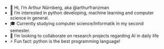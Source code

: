 - 👋 Hi, I’m Arthur Nürnberg, aka @arthurfranzman
- 👀 I’m interested in python developing, machine learning and computer science in general. 
- 🎓 Currently studying computer science/Informatik in my second semester. 
- 🧠 I’m looking to collaborate on research projects regarding AI in daily life
- ⚡ Fun fact: python is the best programming language!

